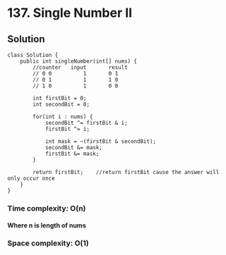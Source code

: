 # 137. Single Number II
## Solution
```
class Solution {
    public int singleNumber(int[] nums) {
        //counter	input		result
    	// 0 0 			1		0 1
    	// 0 1			1		1 0
    	// 1 0			1		0 0
    	
    	int firstBit = 0;
    	int secondBit = 0;
    	
    	for(int i : nums) {
    		secondBit ^= firstBit & i;
    		firstBit ^= i;
    		
    		int mask = ~(firstBit & secondBit);
    		secondBit &= mask;
    		firstBit &= mask;
    	}
    	
        return firstBit;	//return firstBit cause the answer will only occur once
    }
}
```
### Time complexity: O(n)
#### Where n is length of nums
### Space complexity: O(1)